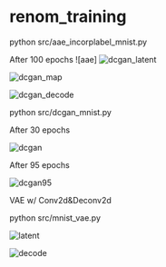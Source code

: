 # renom_training

python src/aae_incorplabel_mnist.py

After 100 epochs
![aae]
![dcgan_latent](https://raw.githubusercontent.com/yygr/renom_training/master/result/AAEi_latent_10-2D.png)

![dcgan_map](https://raw.githubusercontent.com/yygr/renom_training/master/result/AAEi_map_10-2D.png)

![dcgan_decode](https://raw.githubusercontent.com/yygr/renom_training/master/result/AAEi_decode_10-2D.png)

python src/dcgan_mnist.py

After 30 epochs

![dcgan](https://raw.githubusercontent.com/yygr/renom_training/master/result/dcgan_fake.png)

After 95 epochs

![dcgan95](https://raw.githubusercontent.com/yygr/renom_training/master/result/dcgan_fake95.png)


VAE w/ Conv2d&Deconv2d

python src/mnist_vae.py

![latent](https://raw.githubusercontent.com/yygr/renom_training/master/result/densenet_latent9.png)

![decode](https://raw.githubusercontent.com/yygr/renom_training/master/result/densenet_decode9.png)


